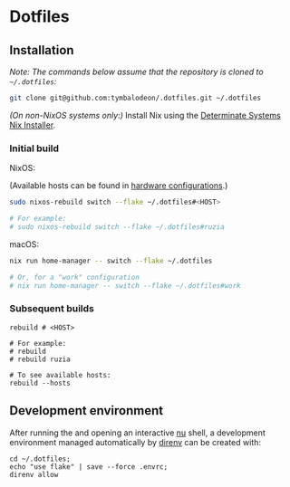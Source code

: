 # Dotfiles

## Installation

_Note: The commands below assume that the repository is cloned to `~/.dotfiles`:_

```sh
git clone git@github.com:tymbalodeon/.dotfiles.git ~/.dotfiles
```

_(On non-NixOS systems only:)_ Install Nix using the [Determinate Systems Nix Installer](https://github.com/DeterminateSystems/nix-installer).

### Initial build

NixOS:

(Available hosts can be found in
[hardware configurations](./linux/hardware-configurations).)

```sh
sudo nixos-rebuild switch --flake ~/.dotfiles#<HOST>

# For example:
# sudo nixos-rebuild switch --flake ~/.dotfiles#ruzia
```

macOS:

```sh
nix run home-manager -- switch --flake ~/.dotfiles

# Or, for a "work" configuration
# nix run home-manager -- switch --flake ~/.dotfiles#work
```

### Subsequent builds

```nushell
rebuild # <HOST>

# For example:
# rebuild
# rebuild ruzia
```

```nushell
# To see available hosts:
rebuild --hosts
```

## Development environment

After running the [](#installation) and opening an interactive
[nu](https://www.nushell.sh/) shell, a development environment managed
automatically by [direnv](https://direnv.net/) can be created with:

```nushell
cd ~/.dotfiles;
echo "use flake" | save --force .envrc;
direnv allow
```
